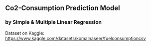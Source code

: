 ## Co2-Consumption Prediction Model
### by Simple & Multiple Linear Regression
Dataset on Kaggle: https://www.kaggle.com/datasets/komalnaseer/fuelconsumptioncsv
